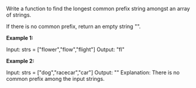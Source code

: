 Write a function to find the longest common prefix string amongst an array of strings.

If there is no common prefix, return an empty string "".

 

**Example 1:**

Input: strs = ["flower","flow","flight"]
Output: "fl"


**Example 2:**

Input: strs = ["dog","racecar","car"]
Output: ""
Explanation: There is no common prefix among the input strings.
